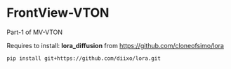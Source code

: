 # FrontView-VTON

Part-1 of MV-VTON

Requires to install: **lora_diffusion** from https://github.com/cloneofsimo/lora

```bash
pip install git+https://github.com/diixo/lora.git
```
